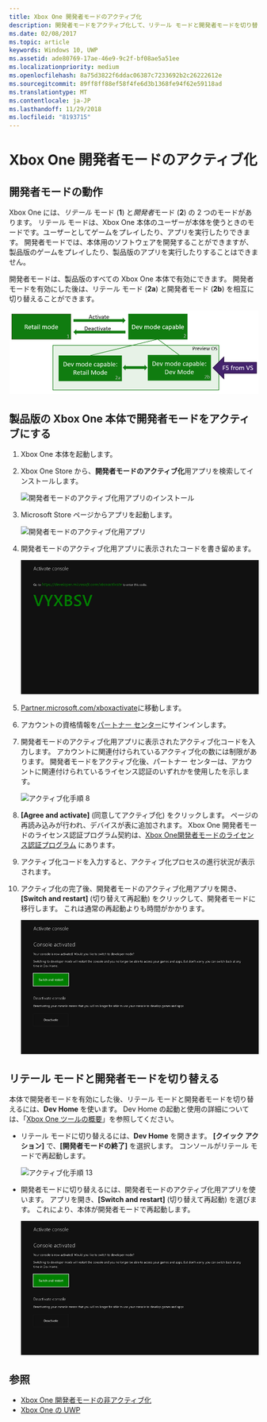```yaml
---
title: Xbox One 開発者モードのアクティブ化
description: 開発者モードをアクティブ化して、リテール モードと開発者モードを切り替えることができるようにする方法を説明します。
ms.date: 02/08/2017
ms.topic: article
keywords: Windows 10, UWP
ms.assetid: ade80769-17ae-46e9-9c2f-bf08ae5a51ee
ms.localizationpriority: medium
ms.openlocfilehash: 8a75d3822f6ddac06387c7233692b2c26222612e
ms.sourcegitcommit: 89ff8ff88ef58f4fe6d3b1368fe94f62e59118ad
ms.translationtype: MT
ms.contentlocale: ja-JP
ms.lasthandoff: 11/29/2018
ms.locfileid: "8193715"
---
```

# <a name="xbox-one-developer-mode-activation"></a>Xbox One 開発者モードのアクティブ化

## <a name="how-developer-mode-works"></a>開発者モードの動作
Xbox One には、*リテール* モード (**1**) と*開発者*モード (**2**) の 2 つのモードがあります。 リテール モードは、Xbox One 本体のユーザーが本体を使うときのモードです。ユーザーとしてゲームをプレイしたり、アプリを実行したりできます。 開発者モードでは、本体用のソフトウェアを開発することができますが、製品版のゲームをプレイしたり、製品版のアプリを実行したりすることはできません。

開発者モードは、製品版のすべての Xbox One 本体で有効にできます。 開発者モードを有効にした後は、リテール モード (**2a**) と開発者モード (**2b**) を相互に切り替えることができます。

![Xbox One のモード](images/dev-mode-flow.png)

## <a name="activate-developer-mode-on-your-retail-xbox-one-console"></a>製品版の Xbox One 本体で開発者モードをアクティブにする

1.  Xbox One 本体を起動します。

2.  Xbox One Store から、**開発者モードのアクティブ化**用アプリを検索してインストールします。

    ![開発者モードのアクティブ化用アプリのインストール](images/devkit-activation-1.png)

3.  Microsoft Store ページからアプリを起動します。

    ![開発者モードのアクティブ化用アプリ](images/devkit-activation-2.png)

4.  開発者モードのアクティブ化用アプリに表示されたコードを書き留めます。

    ![アクティブ化手順 5](images/activation-step-5.png)  
    
5.  [Partner.microsoft.com/xboxactivate](https://partner.microsoft.com/xboxactivate)に移動します。

6.  アカウントの資格情報を[パートナー センター](https://partner.microsoft.com/dashboard)にサインインします。

7.  開発者モードのアクティブ化用アプリに表示されたアクティブ化コードを入力します。 アカウントに関連付けられているアクティブ化の数には制限があります。 開発者モードをアクティブ化後、パートナー センターは、アカウントに関連付けられているライセンス認証のいずれかを使用したを示します。

    ![アクティブ化手順 8](images/activation-step-8-rs2.png)    
    
8.  **[Agree and activate]** (同意してアクティブ化) をクリックします。 ページの再読み込みが行われ、デバイスが表に追加されます。 Xbox One 開発者モードのライセンス認証プログラム契約は、[Xbox One開発者モードのライセンス認証プログラム](http://go.microsoft.com/fwlink/p/?LinkId=760399) にあります。

9.  アクティブ化コードを入力すると、アクティブ化プロセスの進行状況が表示されます。  
    
10. アクティブ化の完了後、開発者モードのアクティブ化用アプリを開き、**[Switch and restart]** (切り替えて再起動) をクリックして、開発者モードに移行します。 これは通常の再起動よりも時間がかかります。

    ![アクティブ化手順 12](images/activation-step-12.png)   

## <a name="switch-between-retail-and-developer-mode"></a>リテール モードと開発者モードを切り替える
本体で開発者モードを有効にした後、リテール モードと開発者モードを切り替えるには、**Dev Home** を使います。 Dev Home の起動と使用の詳細については、「[Xbox One ツールの概要](introduction-to-xbox-tools.md)」を参照してください。

* リテール モードに切り替えるには、**Dev Home** を開きます。 **[クイック アクション]** で、**[開発者モードの終了]** を選択します。 コンソールがリテール モードで再起動します。    

  ![アクティブ化手順 13](images/activation-step-13-rs4.png)  
  
* 開発者モードに切り替えるには、開発者モードのアクティブ化用アプリを使います。 アプリを開き、**[Switch and restart]** (切り替えて再起動) を選びます。 これにより、本体が開発者モードで再起動します。  

  ![アクティブ化手順 14](images/activation-step-12.png)  

## <a name="see-also"></a>参照
- [Xbox One 開発者モードの非アクティブ化](devkit-deactivation.md)
- [Xbox One の UWP](index.md)
